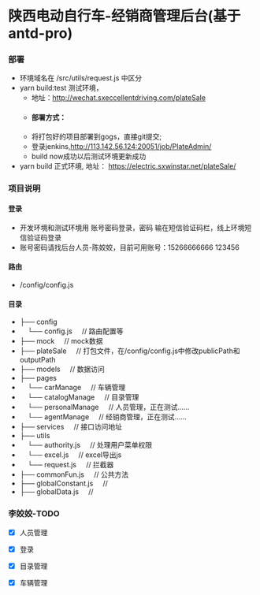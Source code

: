 # 陕西电动自行车-经销商管理后台(基于antd-pro)

### 部署
-   环境域名在 /src/utils/request.js 中区分
-   yarn build:test  测试环境，
    - 地址：http://wechat.sxeccellentdriving.com/plateSale
    - #### 部署方式： 
    - 将打包好的项目部署到gogs，直接git提交;
    - 登录jenkins,http://113.142.56.124:20051/job/PlateAdmin/
    - build now成功以后测试环境更新成功
-   yarn build       正式环境, 地址： https://electric.sxwinstar.net/plateSale/

### 项目说明
#### 登录
- 开发环境和测试环境用 账号密码登录，密码 输在短信验证码栏，线上环境短信验证码登录
- 账号密码请找后台人员-陈姣姣，目前可用账号：15266666666   123456

#### 路由
- /config/config.js


#### 目录
- ├── config 
- &nbsp; &nbsp; └── config.js &nbsp; &nbsp;  // 路由配置等
- ├── mock &nbsp; &nbsp; // mock数据
- ├── plateSale  &nbsp; &nbsp; // 打包文件，在/config/config.js中修改publicPath和outputPath
- ├── models &nbsp; &nbsp;  // 数据访问
- ├── pages
- &nbsp; &nbsp; └── carManage &nbsp; &nbsp; // 车辆管理
- &nbsp; &nbsp; └── catalogManage &nbsp; &nbsp; // 目录管理
- &nbsp; &nbsp; └── personalManage &nbsp; &nbsp; // 人员管理，正在测试......
- &nbsp; &nbsp; └── agentManage &nbsp; &nbsp; // 经销商管理，正在测试......
- ├── services   &nbsp; &nbsp; // 接口访问地址
- ├── utils   
- &nbsp; &nbsp; └── authority.js &nbsp; &nbsp; // 处理用户菜单权限
- &nbsp; &nbsp; └── excel.js &nbsp; &nbsp; // excel导出js
- &nbsp; &nbsp; └── request.js &nbsp; &nbsp; // 拦截器
- ├── commonFun.js   &nbsp; &nbsp; // 公共方法
- ├── globalConstant.js   &nbsp; &nbsp; // 
- ├── globalData.js   &nbsp; &nbsp; // 

### 李姣姣-TODO
- [x] 人员管理
- [x] 登录
- [x] 目录管理
- [x] 车辆管理

    
